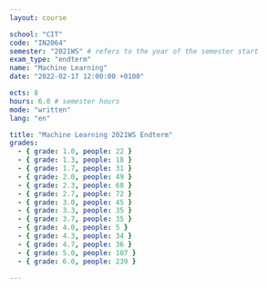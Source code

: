 ```yaml
---
layout: course

school: "CIT"
code: "IN2064"
semester: "2021WS" # refers to the year of the semester start
exam_type: "endterm"
name: "Machine Learning"
date: "2022-02-17 12:00:00 +0100"

ects: 8
hours: 6.0 # semester hours
mode: "written"
lang: "en"

title: "Machine Learning 2021WS Endterm"
grades:
  - { grade: 1.0, people: 22 }
  - { grade: 1.3, people: 18 }
  - { grade: 1.7, people: 31 }
  - { grade: 2.0, people: 49 }
  - { grade: 2.3, people: 68 }
  - { grade: 2.7, people: 72 }
  - { grade: 3.0, people: 45 }
  - { grade: 3.3, people: 35 }
  - { grade: 3.7, people: 35 }
  - { grade: 4.0, people: 5 }
  - { grade: 4.3, people: 34 }
  - { grade: 4.7, people: 36 }
  - { grade: 5.0, people: 107 }
  - { grade: 6.0, people: 239 }

---
```



